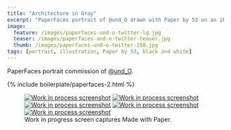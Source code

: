 ```yaml
---
title: "Architecture in Gray"
excerpt: "PaperFaces portrait of @und_O drawn with Paper by 53 on an iPad."
image: 
  feature: /images/paperfaces-und-o-twitter-lg.jpg
  teaser: /images/paperfaces-und-o-twitter-teaser.jpg
  thumb: /images/paperfaces-und-o-twitter-150.jpg
tags: [portrait, illustration, Paper by 53, black and white]
---
```


PaperFaces portrait commission of [@und_O](http://twitter.com/und_O).

{% include boilerplate/paperfaces-2.html %}

<figure class="third">
  <a href="{{ site.url }}/images/paperfaces-und-o-process-1-lg.jpg"><img src="{{ site.url }}/images/paperfaces-und-o-process-1-600.jpg" alt="Work in process screenshot"></a>
  <a href="{{ site.url }}/images/paperfaces-und-o-process-2-lg.jpg"><img src="{{ site.url }}/images/paperfaces-und-o-process-2-600.jpg" alt="Work in process screenshot"></a>
  <a href="{{ site.url }}/images/paperfaces-und-o-process-3-lg.jpg"><img src="{{ site.url }}/images/paperfaces-und-o-process-3-600.jpg" alt="Work in process screenshot"></a>
  <a href="{{ site.url }}/images/paperfaces-und-o-process-4-lg.jpg"><img src="{{ site.url }}/images/paperfaces-und-o-process-4-600.jpg" alt="Work in process screenshot"></a>
  <a href="{{ site.url }}/images/paperfaces-und-o-process-5-lg.jpg"><img src="{{ site.url }}/images/paperfaces-und-o-process-5-600.jpg" alt="Work in process screenshot"></a>
  <figcaption>Work in progress screen captures Made with Paper.</figcaption>
</figure>